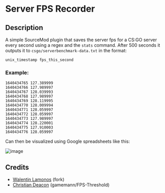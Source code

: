 # Server FPS Recorder
## Description
A simple SourceMod plugin that saves the server fps for a CS:GO server every second using a regex and the `stats` command. After 500 seconds it outputs it to `csgo/serverbenchmark-data.txt` in the format:

```unix_timestamp fps_this_second```

### Example:
```
1640434765 127.389999
1640434766 127.989997
1640434767 128.039993
1640434768 127.989997
1640434769 128.119995
1640434770 128.009994
1640434771 128.059997
1640434772 128.059997
1640434773 127.989997
1640434774 128.220001
1640434775 127.910003
1640434776 128.059997
```

Can then be visualized using Google spreadsheets like this:

![image](https://cm2.network/csgo/Server%20FPS%20-%2020%20Bots.png)

## Credits
* [Walentin Lamonos](https://github.com/CM2Walki) (fork)
* [Christian Deacon](https://github.com/gamemann) (gamemann/FPS-Threshold)

